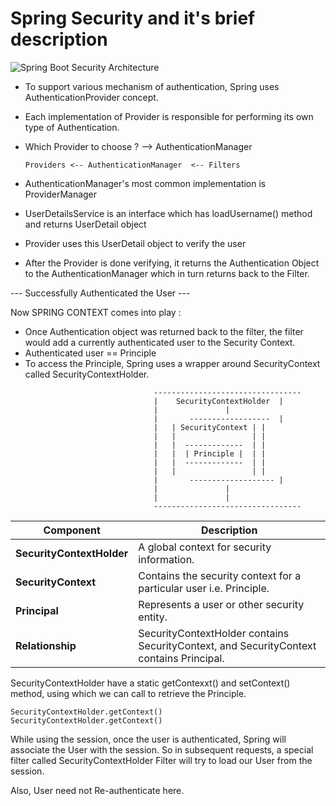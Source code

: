 # Spring Security and it's brief description

[//]: # (## Package Structure:)

[//]: # (1. Controller Package)

[//]: # (2. Security Package)

[//]: # (   - Has a Configuration class called WebSecurityConfig)

[//]: # (     - WebSecurityConfig has an applicationSecurity Bean of type SecurityFilterChain.)

[//]: # (     - applicationSecurity&#40;&#41; takes in HttpSecurity)

[//]: # (## Agenda:)

[//]: # (1. Why spring security has so many components ?)

[//]: # (2. How do they work ? )

[//]: # (3. Why each one of them is needed ?)


![Spring Boot Security Architecture](./image.jpg)

- To support various mechanism of authentication, Spring uses AuthenticationProvider concept.

- Each implementation of Provider is responsible for performing its own
type of Authentication.

- Which Provider to choose ? --> AuthenticationManager

    
      Providers <-- AuthenticationManager  <-- Filters
    
- AuthenticationManager's most common implementation is ProviderManager
- UserDetailsService is an interface which has loadUsername() method
  and returns UserDetail object
- Provider uses this UserDetail object to verify the user
- After the Provider is done verifying, it returns the Authentication Object to the AuthenticationManager
  which in turn returns back to the Filter.


--- Successfully Authenticated the User ---

Now SPRING CONTEXT comes into play :
- Once Authentication object was returned back to the filter, the filter would add a currently authenticated user
  to the Security Context.
- Authenticated user == Principle
- To access the Principle, Spring uses a wrapper around SecurityContext called SecurityContextHolder.

```plaintext
                                ---------------------------------
                                |    SecurityContextHolder	|
                                |				|
                                |       ------------------	|
                                |	| SecurityContext |	|
                                |	|                 |	|
                                |	|  -------------  |	|
                                |	|  | Principle |  |	|
                                |	|  -------------  |	|
                                |	|                 |	|
                                |       -------------------	|
                                |				|
                                |				|
                                ---------------------------------
```


| Component | Description                                                                             |
|---|-----------------------------------------------------------------------------------------|
| **SecurityContextHolder** | A global context for security information.                                              |
| **SecurityContext** | Contains the security context for a particular user i.e. Principle.                     |
| **Principal** | Represents a user or other security entity.                                             |
| **Relationship** | SecurityContextHolder contains SecurityContext, and SecurityContext contains Principal. |

SecurityContextHolder have a static getContexxt() and setContext() method, using which we can call to retrieve 
the Principle.


    SecurityContextHolder.getContext()
    SecurityContextHolder.getContext()

While using the session, once the user is authenticated, Spring will associate the User with the session.
So in subsequent requests, a special filter called SecurityContextHolder Filter will try to load our User from
the session.

Also, User need not Re-authenticate here.

